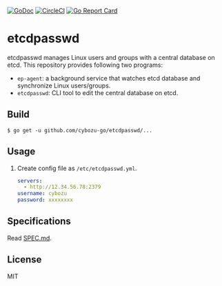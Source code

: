 [![GoDoc](https://godoc.org/github.com/cybozu-go/etcdpasswd?status.svg)][godoc]
[![CircleCI](https://circleci.com/gh/cybozu-go/etcdpasswd.svg?style=svg)](https://circleci.com/gh/cybozu-go/etcdpasswd)
[![Go Report Card](https://goreportcard.com/badge/github.com/cybozu-go/etcdpasswd)](https://goreportcard.com/report/github.com/cybozu-go/etcdpasswd)

etcdpasswd
==========

etcdpasswd manages Linux users and groups with a central database on etcd.
This repository provides following two programs:

* `ep-agent`: a background service that watches etcd database and synchronize Linux users/groups.
* `etcdpasswd`: CLI tool to edit the central database on etcd.

Build
-----

```console
$ go get -u github.com/cybozu-go/etcdpasswd/...
```

Usage
-----

1. Create config file as `/etc/etcdpasswd.yml`.

    ```yaml
    servers:
      - http://12.34.56.78:2379
    username: cybozu
    password: xxxxxxxx
    ```

Specifications
--------------

Read [SPEC.md](SPEC.md).

License
-------

MIT

[godoc]: https://godoc.org/github.com/cybozu-go/etcdpasswd

